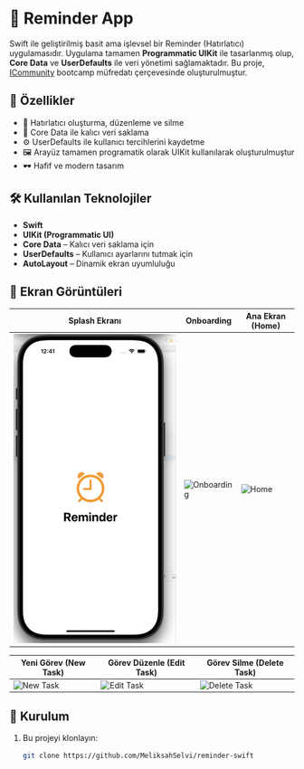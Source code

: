 # 📝 Reminder App

Swift ile geliştirilmiş basit ama işlevsel bir Reminder (Hatırlatıcı) uygulamasıdır. Uygulama tamamen **Programmatic UIKit** ile tasarlanmış olup, **Core Data** ve **UserDefaults** ile veri yönetimi sağlamaktadır.
Bu proje, [ICommunity](https://github.com/icommunitycomtr) bootcamp müfredatı çerçevesinde oluşturulmuştur.
## 🚀 Özellikler

- 📌 Hatırlatıcı oluşturma, düzenleme ve silme
- 🧠 Core Data ile kalıcı veri saklama
- ⚙️ UserDefaults ile kullanıcı tercihlerini kaydetme
- 🖼️ Arayüz tamamen programatik olarak UIKit kullanılarak oluşturulmuştur
- 🕶️ Hafif ve modern tasarım

## 🛠 Kullanılan Teknolojiler

- **Swift**
- **UIKit (Programmatic UI)**
- **Core Data** – Kalıcı veri saklama için
- **UserDefaults** – Kullanıcı ayarlarını tutmak için
- **AutoLayout** – Dinamik ekran uyumluluğu

## 📸 Ekran Görüntüleri

| Splash Ekranı | Onboarding | Ana Ekran (Home) |
|---------------|------------|------------------|
| ![Splash](Reminder/Resources/Screenshot/splash.png) | ![Onboarding](screenshots/onboarding.png) | ![Home](screenshots/home.png) |

| Yeni Görev (New Task) | Görev Düzenle (Edit Task) | Görev Silme (Delete Task) |
|------------------------|---------------------------|----------------------------|
| ![New Task](Screenshot/new_task.png) | ![Edit Task](screenshots/edit_task.png) | ![Delete Task](screenshots/delete_task.png) |


## 🧩 Kurulum

1. Bu projeyi klonlayın:
   ```bash
   git clone https://github.com/MeliksahSelvi/reminder-swift

